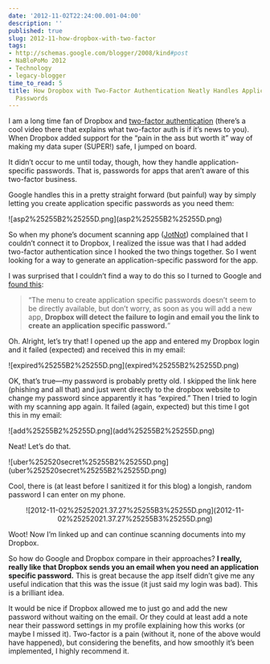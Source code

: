 ```yaml
---
date: '2012-11-02T22:24:00.001-04:00'
description: ''
published: true
slug: 2012-11-how-dropbox-with-two-factor
tags:
- http://schemas.google.com/blogger/2008/kind#post
- NaBloPoMo 2012
- Technology
- legacy-blogger
time_to_read: 5
title: How Dropbox with Two-Factor Authentication Neatly Handles Application Specific
  Passwords
---
```


<p>I am a long time fan of Dropbox and <a href="http://support.google.com/accounts/bin/answer.py?hl=en&amp;answer=180744">two-factor authentication</a> (there’s a cool video there that explains what two-factor auth is if it’s news to you). When Dropbox added support for the “pain in the ass but worth it” way of making my data super (SUPER!) safe, I jumped on board.</p>
<p>It didn’t occur to me until today, though, how they handle application-specific passwords. That is, passwords for apps that aren’t aware of this two-factor business.</p>
<p>Google handles this in a pretty straight forward (but painful) way by simply letting you create application specific passwords as you need them:</p>
<p>![asp2%25255B2%25255D.png](asp2%25255B2%25255D.png)</p>
<p>So when my phone’s document scanning app (<a href="https://itunes.apple.com/us/app/jotnot-scanner/id307868751?mt=8">JotNot</a>) complained that I couldn’t connect it to Dropbox, I realized the issue was that I had added two-factor authentication since I hooked the two things together. So I went looking for a way to generate an application-specific password for the app. </p>
<p>I was surprised that I couldn’t find a way to do this so I turned to Google and <a href="http://blog.binaryfactory.ca/2012/08/dropbox-two-step-authentication/">found this</a>:</p>
<blockquote> 
<p>“The menu to create application specific passwords doesn’t seem to be directly available, but don’t worry, as soon as you will add a new app, <strong>Dropbox will detect the failure to login and email you the link to create an application specific password.</strong>”</p>
</blockquote>
<p>Oh. Alright, let’s try that! I opened up the app and entered my Dropbox login and it failed (expected) and received this in my email:</p>
<p>![expired%25255B2%25255D.png](expired%25255B2%25255D.png)</p>
<p>OK, that’s true—my password is probably pretty old. I skipped the link here (phishing and all that) and just went directly to the dropbox website to change my password since apparently it has “expired.” Then I tried to login with my scanning app again. It failed (again, expected) but this time I got this in my email:</p>
<p>![add%25255B2%25255D.png](add%25255B2%25255D.png)</p>
<p>Neat! Let’s do that.</p>
<p>![uber%252520secret%25255B2%25255D.png](uber%252520secret%25255B2%25255D.png)</p>
<p>Cool, there is (at least before I sanitized it for this blog) a longish, random password I can enter on my phone.</p>  <p align="center">![2012-11-02%25252021.37.27%25255B3%25255D.png](2012-11-02%25252021.37.27%25255B3%25255D.png)</p>
<p>Woot! Now I’m linked up and can continue scanning documents into my Dropbox.</p>
<p>So how do Google and Dropbox compare in their approaches? <strong>I really, really like that Dropbox sends you an email when you need an application specific password.</strong> This is great because the app itself didn’t give me any useful indication that this was the issue (it just said my login was bad). This is a brilliant idea.</p>
<p>It would be nice if Dropbox allowed me to just go and add the new password without waiting on the email. Or they could at least add a note near their password settings in my profile explaining how this works (or maybe I missed it). Two-factor is a pain (without it, none of the above would have happened), but considering the benefits, and how smoothly it’s been implemented, I highly recommend it.</p>